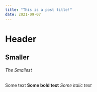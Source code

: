 ```yaml
---
title: "This is a post title!"
date: 2021-09-07
---
```


# Header
## Smaller
###### The Smallest

Some text
**Some bold text**
*Some italic text*
